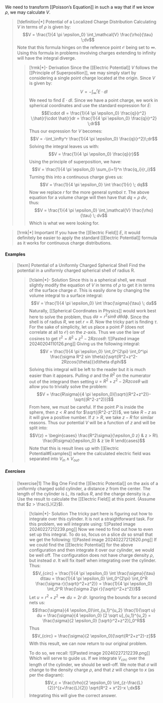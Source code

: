 We need to transform [[Poisson’s Equation]] in such a way that if we know $\rho$, we may calculate $V$. 
>[!definition|*] Potential of a Localized Charge Distribution
>Calculating $V$ in terms of $\rho$ is given by: $$V = \frac{1}{4 \pi \epsilon_0} \int_\mathcal{V} \frac{\rho}{\tau} \;dv$$
>Note that this formula hinges on the reference point $\mathcal{O}$ being set to $\infty$. Using this formula in problems involving charges extending to infinity will have the integral diverge.
>>[!rmk|*]- Derivation
>>Since the [[Electric Potential]] $V$ follows the [[Principle of Superposition]], we may simply start by considering a single point charge located at the origin. Since $V$ is given by: $$V = -\int_\infty^r E\cdot dl$$
>>We need to find $E \cdot dl$. Since we have a point charge, we work in spherical coordinates and use the standard expression for $E$: $$E\cdot dl = \frac{1}{4 \pi \epsilon_0} \frac{q}{r^2} \;\hat{r}\cdot \hat{r}dr = \frac{1}{4 \pi \epsilon_0} \frac{q}{r^2} \;dr$$Thus our expression for $V$ becomes: $$V = -\int_\infty^r \frac{1}{4 \pi \epsilon_0} \frac{q}{r^2}\;dr$$
>>Solving the integral leaves us with: $$V = \frac{1}{4 \pi \epsilon_0} \frac{q}{r}$$
>>Using the principle of superposition, we have:$$V = \frac{1}{4 \pi \epsilon_0} \sum_{i=1}^n \frac{q_i}{r_i}$$Turning this into a continuous charge gives us: $$V = \frac{1}{4 \pi \epsilon_0} \int \frac{1}{r} \; dq$$Now we replace $r$ for the more general symbol $\tau$. The above equation for a volume charge will then have that $dq$ = $\rho \;dv$, thus: $$V = \frac{1}{4 \pi \epsilon_0} \int_\mathcal{V} \frac{\rho}{\tau} \; dv$$
>>Which is what we were looking for.

>[!rmk|*] Important
>If you have the [[Electric Field]] $E$, it would definitely be easier to apply the standard [[Electric Potential]] formula as it works for continuous charge distributions.
#### Examples
>[!exm] Potential of a Uniformly Charged Spherical Shell
>Find the potential in a uniformly charged spherical shell of radius R.
>>[!claim|*]- Solution
>>Since this is a spherical shell, we must slightly modify the equation of $V$ in terms of $\rho$ to get it in terms of the surface charge $\sigma$. This is easily done by changing the volume integral to a surface integral: $$V = \frac{1}{4 \pi \epsilon_0} \int \frac{\sigma}{\tau} \; da$$Naturally, [[Spherical Coordinates in Physics]] would work best here to solve the problem, thus $da = r^2 sin \theta \;d\theta d\phi$. Since the shell is of radius $R$, we set $r = R$. Now the tricky part is finding $\tau$. For the sake of simplicity, let us place a point $P$ (does not correlate at all to $\mathcal{O}$) on the $z$-axis. Thus we use the law of cosines to get $\tau^2 = R^2 + z^2 -2Rz cos \theta$:
>>![[Pasted image 20240204110126.png]]
>>Giving us the following integral: $$V = \frac{1}{4 \pi \epsilon_0} \int_0^{2\pi} \int_0^\pi \frac{\sigma R^2 sin \theta}{\sqrt{R^2+z^2-2Rzcos{\theta}}}d\theta d\phi$$Solving this integral will be left to the reader but it is much easier than it appears. Pulling $\sigma$ and the $R^2$ on the numerator out of the integrand then setting $u = R^2+z^2-2Rzcos \theta$ will allow you to trivially solve the problem: $$V = \frac{R\sigma}{4 \pi \epsilon_0}[\sqrt{(R^2+z^2)}-\sqrt{(R^2-z^2)}]$$From here, we must be careful. If the point $P$ is inside the sphere, then $z < R$ and for $\sqrt{(R^2-z^2)}$, we take $R-z$ as it will give a positive number. If $z>R$, we take $z-R$ for similar reasons. Thus our potential $V$ will be a function of $z$ and will be split into: $$V(z) = \begin{cases} \frac{R^2\sigma}{\epsilon_0 z} & z > R\\ \frac{R\sigma}{\epsilon_0} & z \le R \end{cases}$$Note that this is result lines up with [[Electric Potential#Examples]] where the calculated electric field was separated into $V_{in} \; \land \; V_{out}$.

##### Exercises
>[!exercise|1] The Big One
>Find the [[Electric Potential]] on the axis of a uniformly charged solid cylinder, a distance $z$ from the center. The length of the cylinder is $L$, its radius $R$, and the charge density is $\rho$. Use the result to calculate the [[Electric Field]] at this point. (Assume that $z > \frac{L}{2}$).
>>[!claim|*]- Solution
>>The tricky part here is figuring out how to integrate over this cylinder. It is not a straightforward task. For this problem, we will integrate using:
>>![[Pasted image 20240227212239.png]]
>>Now we need to find out how to even set up this integral. To do so, focus on a slice $dx$ so small that we get the following: 
>>![[Pasted image 20240227212620.png]]
>>If we could find the [[Electric Potential]] for the above configuration and then integrate it over our cylinder, we would be well off. The configuration does not have charge density $\rho$, but instead $\sigma$. It will fix itself when integrating over the cylinder. Thus: $$V_{circ} = \frac{1}{4 \pi \epsilon_0} \int \frac{\sigma}{\tau} d\tau = \frac{1}{4 \pi \epsilon_0} \int_0^{2\pi} \int_0^R \frac{\sigma r}{\sqrt{r^2+z^2}} = \frac{1}{4 \pi \epsilon_0} \int_0^R \frac{\sigma 2\pi r}{\sqrt{r^2+z^2}}$$Let $u = r^2 + z^2 \implies du = 2r \;dr$. Ignoring the bounds for a second nets us: $$\frac{\sigma}{4 \epsilon_0}\int_{u_1}^{u_2} \frac{1}{\sqrt u} du = \frac{\sigma}{4 \epsilon_0} [2 \sqrt u]_{u_1}^{u_2} = \frac{\sigma}{2 \epsilon_0} [\sqrt{r^2+z^2}]_0^R$$Thus $$V_{circ} = \frac{\sigma}{2 \epsilon_0}[\sqrt{R^2+z^2}-z]$$With this result, we can now return to our original problem.
>>
>>To do so, we recall:
>>![[Pasted image 20240227212239.png]]
>>Which will serve to guide us. If we integrate $V_{circ}$ over the length of the cylinder, we should be well-off. We note that $\sigma$ will change to the density charge $\rho$, and that $z$ will change to $x$ (as per the diagram): $$V_c = \frac{\rho}{2 \epsilon_0} \int_{z-\frac{L}{2}}^{z+\frac{L}{2}} \sqrt{R^2 + x^2}-x \;dx$$Integrating this will give the correct answer. 















